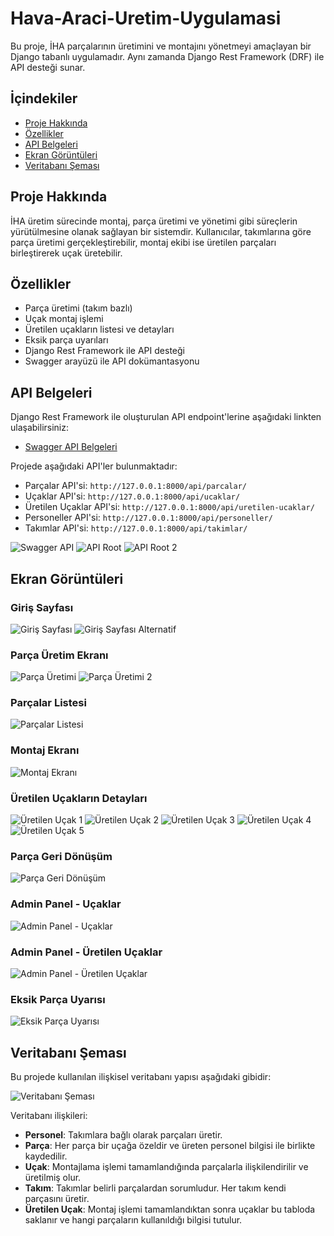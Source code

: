 # Hava-Araci-Uretim-Uygulamasi

Bu proje, İHA parçalarının üretimini ve montajını yönetmeyi amaçlayan bir Django tabanlı uygulamadır. Aynı zamanda Django Rest Framework (DRF) ile API desteği sunar.

## İçindekiler
- [Proje Hakkında](#proje-hakkında)
- [Özellikler](#özellikler)
- [API Belgeleri](#api-belgeleri)
- [Ekran Görüntüleri](#ekran-görüntüleri)
- [Veritabanı Şeması](#veritabanı-şeması)

## Proje Hakkında

İHA üretim sürecinde montaj, parça üretimi ve yönetimi gibi süreçlerin yürütülmesine olanak sağlayan bir sistemdir. Kullanıcılar, takımlarına göre parça üretimi gerçekleştirebilir, montaj ekibi ise üretilen parçaları birleştirerek uçak üretebilir.

## Özellikler
- Parça üretimi (takım bazlı)
- Uçak montaj işlemi
- Üretilen uçakların listesi ve detayları
- Eksik parça uyarıları
- Django Rest Framework ile API desteği
- Swagger arayüzü ile API dokümantasyonu

## API Belgeleri

Django Rest Framework ile oluşturulan API endpoint'lerine aşağıdaki linkten ulaşabilirsiniz:

- [Swagger API Belgeleri](http://127.0.0.1:8000/swagger/)

Projede aşağıdaki API'ler bulunmaktadır:
- Parçalar API'si: `http://127.0.0.1:8000/api/parcalar/`
- Uçaklar API'si: `http://127.0.0.1:8000/api/ucaklar/`
- Üretilen Uçaklar API'si: `http://127.0.0.1:8000/api/uretilen-ucaklar/`
- Personeller API'si: `http://127.0.0.1:8000/api/personeller/`
- Takımlar API'si: `http://127.0.0.1:8000/api/takimlar/`

![Swagger API](images/swagger.png)
![API Root](images/api1.png)
![API Root 2](images/api2.png)

## Ekran Görüntüleri

### Giriş Sayfası
![Giriş Sayfası](images/login.png)
![Giriş Sayfası Alternatif](images/login2.png)

### Parça Üretim Ekranı
![Parça Üretimi](images/parca_uretim.png)
![Parça Üretimi 2](images/parca_uretim2.png)

### Parçalar Listesi
![Parçalar Listesi](images/parcalar.png)

### Montaj Ekranı
![Montaj Ekranı](images/montaj_giris.png)

### Üretilen Uçakların Detayları
![Üretilen Uçak 1](images/ucak_uret1.png)
![Üretilen Uçak 2](images/ucak_uret2.png)
![Üretilen Uçak 3](images/ucak_uret3.png)
![Üretilen Uçak 4](images/ucak_uret4.png)
![Üretilen Uçak 5](images/ucak_uret5.png)

### Parça Geri Dönüşüm
![Parça Geri Dönüşüm](images/geri_donusum.png)

### Admin Panel - Uçaklar
![Admin Panel - Uçaklar](images/admin_ucaks.png)

### Admin Panel - Üretilen Uçaklar
![Admin Panel - Üretilen Uçaklar](images/admin_uretilen_ucaks.png)

### Eksik Parça Uyarısı
![Eksik Parça Uyarısı](images/eksik_parca.png)

## Veritabanı Şeması

Bu projede kullanılan ilişkisel veritabanı yapısı aşağıdaki gibidir:

![Veritabanı Şeması](images/er_diagram.png)

Veritabanı ilişkileri:

- **Personel**: Takımlara bağlı olarak parçaları üretir.
- **Parça**: Her parça bir uçağa özeldir ve üreten personel bilgisi ile birlikte kaydedilir.
- **Uçak**: Montajlama işlemi tamamlandığında parçalarla ilişkilendirilir ve üretilmiş olur.
- **Takım**: Takımlar belirli parçalardan sorumludur. Her takım kendi parçasını üretir.
- **Üretilen Uçak**: Montaj işlemi tamamlandıktan sonra uçaklar bu tabloda saklanır ve hangi parçaların kullanıldığı bilgisi tutulur.
